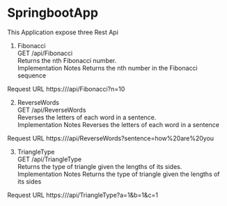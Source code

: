 # SpringbootApp

This Application expose three Rest Api 


1. Fibonacci  
GET /api/Fibonacci  
Returns the nth Fibonacci number.  
Implementation Notes Returns the nth number in the Fibonacci sequence

Request URL 
https://<developer to provide>/api/Fibonacci?n=10


2. ReverseWords  
GET /api/ReverseWords  
Reverses the letters of each word in a sentence.  
Implementation Notes Reverses the letters of each word in a sentence

Request URL 
https://<developer to provide>/api/ReverseWords?sentence=how%20are%20you



3. TriangleType  
GET /api/TriangleType  
Returns the type of triangle given the lengths of its sides.  
Implementation Notes Returns the type of triangle given the lengths of its sides 

Request URL 
https://<developer to provide>/api/TriangleType?a=1&b=1&c=1 
